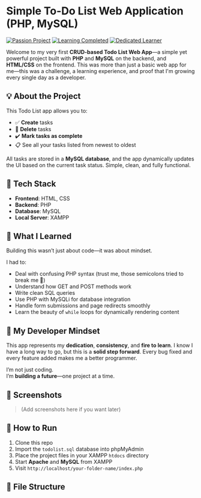 # Simple To-Do List Web Application (PHP, MySQL)

[![Passion Project](https://img.shields.io/badge/Passion-Project-brightgreen.svg?style=flat-square)](https://github.com/YOUR_GITHUB_USERNAME/YOUR_REPO_NAME)
[![Learning Completed](https://img.shields.io/badge/Learning-Completed-success.svg?style=flat-square)](https://github.com/YOUR_GITHUB_USERNAME/YOUR_REPO_NAME)
[![Dedicated Learner](https://img.shields.io/badge/Dedicated-Learner-ff69b4.svg?style=flat-square)](https://github.com/YOUR_GITHUB_USERNAME/YOUR_REPO_NAME)

Welcome to my very first **CRUD-based Todo List Web App**—a simple yet powerful project built with **PHP** and **MySQL** on the backend, and **HTML/CSS** on the frontend. This was more than just a basic web app for me—this was a challenge, a learning experience, and proof that I'm growing every single day as a developer.

## 💡 About the Project

This Todo List app allows you to:

- ✅ **Create** tasks
- 🚫 **Delete** tasks
- ✔️ **Mark tasks as complete**
- 📋 See all your tasks listed from newest to oldest

All tasks are stored in a **MySQL database**, and the app dynamically updates the UI based on the current task status. Simple, clean, and fully functional.

## 🔧 Tech Stack

- **Frontend**: HTML, CSS  
- **Backend**: PHP  
- **Database**: MySQL  
- **Local Server**: XAMPP

## 🌱 What I Learned

Building this wasn’t just about code—it was about mindset.

I had to:
- Deal with confusing PHP syntax (trust me, those semicolons tried to break me 😤)
- Understand how GET and POST methods work
- Write clean SQL queries
- Use PHP with MySQLi for database integration
- Handle form submissions and page redirects smoothly
- Learn the beauty of `while` loops for dynamically rendering content

## 🤝 My Developer Mindset

This app represents my **dedication**, **consistency**, and **fire to learn**. I know I have a long way to go, but this is a **solid step forward**. Every bug fixed and every feature added makes me a better programmer.

I’m not just coding.  
I’m **building a future**—one project at a time.

## 📸 Screenshots

> (Add screenshots here if you want later)

## 🚀 How to Run

1. Clone this repo
2. Import the `todolist.sql` database into phpMyAdmin
3. Place the project files in your XAMPP `htdocs` directory
4. Start **Apache** and **MySQL** from XAMPP
5. Visit `http://localhost/your-folder-name/index.php`

## 📂 File Structure



